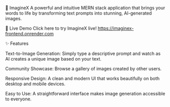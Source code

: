 🎨 ImagineX
A powerful and intuitive MERN stack application that brings your words to life by transforming text prompts into stunning, AI-generated images.

🚀 Live Demo
Click here to try ImagineX live!
https://imaginex-frontend.onrender.com

✨ Features

Text-to-Image Generation: Simply type a descriptive prompt and watch as AI creates a unique image based on your text.

Community Showcase: Browse a gallery of images created by other users.

Responsive Design: A clean and modern UI that works beautifully on both desktop and mobile devices.

Easy to Use: A straightforward interface makes image generation accessible to everyone.
